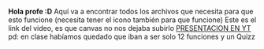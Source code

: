 **Hola profe :D**
Aquí va a encontrar todos los archivos que necesita para que esto funcione (necesita tener el icono también para que funcione)
Este es el link del video, es que canvas no nos dejaba subirlo 
[PRESENTACION EN YT](https://youtu.be/FpCpHU1C0p8)
pd: en clase habíamos quedado que iban a ser solo 12 funciones y un Quizz
